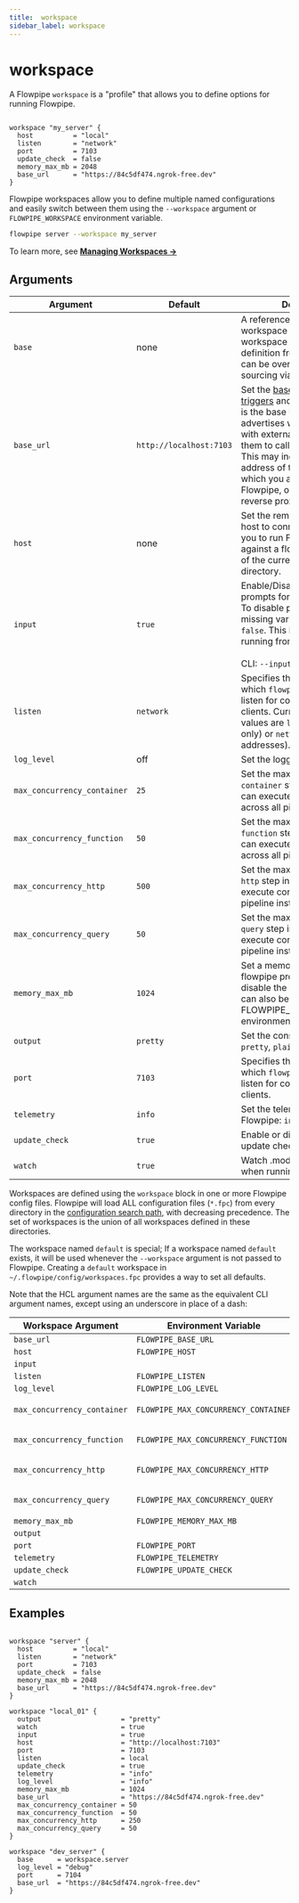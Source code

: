 ```yaml
---
title:  workspace
sidebar_label: workspace
---
```

# workspace 

A Flowpipe `workspace` is a "profile" that allows you to define options for running Flowpipe.  

```hcl

workspace "my_server" {
  host          = "local"
  listen        = "network"
  port          = 7103
  update_check  = false
  memory_max_mb = 2048
  base_url      = "https://84c5df474.ngrok-free.dev"
}
```

Flowpipe workspaces allow you to define multiple named configurations and easily switch between them using the `--workspace` argument or `FLOWPIPE_WORKSPACE` 
environment variable. 

```bash
flowpipe server --workspace my_server
```

To learn more, see **[Managing Workspaces →](/docs/run/workspaces)**


## Arguments

| Argument            |    Default  | Description
|---------------------|-----------------------------------------------|-----------------------------------------
| `base`              | none                         | A reference to a named workspace resource that this workspace should source its definition from. Any argument can be overridden after sourcing via base.
| `base_url`          | `http://localhost:7103`      | Set the [base URL](/docs/reference/env-vars/flowpipe_base_url) to use for [triggers](/docs/flowpipe-hcl/trigger) and [integrations](/docs/reference/config-files/integration).  This is the base URL that Flowpipe advertises when it interacts with external systems to allow them to call back to Flowpipe.  This may include the DNS or IP address of the system on which you are running Flowpipe, or it may be a reverse proxy such as [ngrok](https://ngrok.com/).
| `host`              | none                         | Set the remote Flowpipe API host to connect to.  This allows you to run Flowpipe commands against a flowpipe host instead of the current working directory.
| `input`             | `true`                       | Enable/Disable interactive prompts for missing variables.  To disable prompts and fail on missing variables, set it to `false`. This is useful when running from scripts.   <br /> <br /> CLI: `--input`
| `listen`            | `network`                    | Specifies the IP addresses on which `flowpipe server` will listen for connections from clients. Currently supported values are `local` (localhost only) or `network` (all IP addresses).
| `log_level`         | off                          | Set the logging output level
| `max_concurrency_container` | `25` | Set the maximum number of `container` step instances that can execute concurrently across all pipeline instances.
| `max_concurrency_function`  | `50` | Set the maximum number of `function` step instances that can execute concurrently across all pipeline instances.
| `max_concurrency_http`      | `500` | Set the maximum number of `http` step instances that can execute concurrently across all pipeline instances.
| `max_concurrency_query`    | `50` | Set the maximum number of `query` step instances that can execute concurrently across all pipeline instances.
| `memory_max_mb`     | `1024`                       | Set a memory soft limit for the flowpipe process. Set to 0 to disable the memory limit. This can also be set via the FLOWPIPE_MEMORY_MAX_MB environment variable.
| `output`            | `pretty`                     | Set the console output format: `pretty`, `plain`, `yaml` or `json`.
| `port`              | `7103`                       | Specifies the TCP port on which `flowpipe server` will listen for connections from clients. 
| `telemetry`         | `info`                       | Set the telemetry level in Flowpipe: `info` or `none` 
| `update_check`      | `true`                       | Enable or disable automatic update checking.
| `watch`             | `true`                       | Watch .mod files for changes when running `flowpipe server`.


<!--

| `pipes_host`        | `pipes.turbot.com`           | Set the Turbot Pipes host for connecting to Turbot Pipes workspace.
| `pipes_token`       | The token obtained by `flowpipe login` | Set the Turbot Pipes authentication token for connecting to a Turbot Pipes workspace.  This may be a token obtained by `flowpipe login` or a user-generated [token](/https://turbot.com/pipes/docs/da-settings#tokens).


| `event_store`       | `$PWD/.flowpipe/flowpipe.db` | The path the the event store file. If the file does not exist, it will be created.
| `insecure`          | `false`                      | When set to `true`, ignore any TLS certificate errors and warnings when connecting to a Flowpipe API host. 


| `query_timeout`     | `240` for controls, unlimited otherwise       | The maximum time (in seconds) a query is allowed to run before it times out.



| `search_path`       | `public`, then alphabetical                   | A comma-separated list of connections to use as a custom search path for the control run. See also: [Using search_path to target connections and aggregators](https://steampipe.io/docs/guides/search-path).
| `search_path_prefix`| none                                          | A comma-separated list of connections to use as a prefix to the current search path for the control run. 

| `theme`             | `dark`                                        | Select the output theme (color scheme, etc) when running `steampipe check`.  Possible values are `light`,`dark`, and `plain`  <br /> <br />CLI: `--theme` 

| `workspace_database`| `local`                                       | Workspace database. This can be a local or remote Turbot Pipes database.
-->



Workspaces are defined using the `workspace` block in one or more Flowpipe config files.  Flowpipe will load ALL configuration files (`*.fpc`) from every directory in the [configuration search path](/docs/reference/env-vars/flowpipe_config_path), with decreasing precedence. The set of workspaces is the union of all workspaces defined in these directories.  

The workspace named `default` is special; If a workspace named `default` exists, it will be used whenever the `--workspace` argument is not passed to Flowpipe.  Creating a `default` workspace in `~/.flowpipe/config/workspaces.fpc` provides a way to set all defaults.


Note that the HCL argument names are the same as the equivalent CLI argument names,
except using an underscore in place of a dash:

| Workspace Argument | Environment Variable    | Argument             
|--------------------|-------------------------|----------------------
| `base_url`         | `FLOWPIPE_BASE_URL`     | `--base-url`
| `host`             | `FLOWPIPE_HOST`         | `--host`
| `input`            |                         | `--input` 
| `listen`           | `FLOWPIPE_LISTEN`       | `--listen` 
| `log_level`        | `FLOWPIPE_LOG_LEVEL`    |
| `max_concurrency_container` | `FLOWPIPE_MAX_CONCURRENCY_CONTAINER` |  `--max-concurrency-container`
| `max_concurrency_function` | `FLOWPIPE_MAX_CONCURRENCY_FUNCTION` |  `--max-concurrency-function`
| `max_concurrency_http` | `FLOWPIPE_MAX_CONCURRENCY_HTTP` |  `--max-concurrency-http`
| `max_concurrency_query` | `FLOWPIPE_MAX_CONCURRENCY_QUERY` |  `--max-concurrency-query`
| `memory_max_mb`    | `FLOWPIPE_MEMORY_MAX_MB`|
| `output`           |                         | `--output`
| `port`             | `FLOWPIPE_PORT`         | `--port`
| `telemetry`        | `FLOWPIPE_TELEMETRY`    |
| `update_check`     | `FLOWPIPE_UPDATE_CHECK` | 
| `watch`            |                         | `--watch`



<!--
| `insecure`         | `FLOWPIPE_INSECURE`     | `--insecure` 
| `event_store`      |                         | `--event-store`

| `mod_location`     | `FLOWPIPE_MOD_LOCATION` | `--mod-location`


| `pipes_host`       | `PIPES_HOST`            | `--pipes-host`
| `pipes_token`      | `PIPES_TOKEN`           | `--pipes-token`

| `query_timeout`               | `FLOWPIPE_QUERY_TIMEOUT`      | `--query_timeout`     |
| `workspace_database`          | `FLOWPIPE_WORKSPACE_DATABASE` | `--workspace-database`|


| `search_path`                 | none                           | `--search-path`       |
| `search_path_prefix`          | none                           | `--search-path-prefix`|

| `max_parallel`                | `FLOWPIPE_MAX_PARALLEL`       | `--max-parallel`      |


-->


## Examples


```hcl

workspace "server" {
  host          = "local"
  listen        = "network"
  port          = 7103
  update_check  = false
  memory_max_mb = 2048
  base_url      = "https://84c5df474.ngrok-free.dev"
}

workspace "local_01" {
  output                    = "pretty"
  watch                     = true
  input                     = true
  host                      = "http://localhost:7103"
  port                      = 7103
  listen                    = local
  update_check              = true
  telemetry                 = "info"
  log_level                 = "info"
  memory_max_mb             = 1024
  base_url                  = "https://84c5df474.ngrok-free.dev"
  max_concurrency_container = 50
  max_concurrency_function  = 50
  max_concurrency_http      = 250
  max_concurrency_query     = 50
}

workspace "dev_server" {
  base      = workspace.server
  log_level = "debug"
  port      = 7104
  base_url  = "https://84c5df474.ngrok-free.dev"
}
```